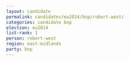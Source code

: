 ```yaml
---
layout: candidate
permalink: candidates/eu2014/bnp/robert-west/
categories: candidate bnp
election: eu2014
list-rank: 1
person: robert-west
region: east-midlands
party: bnp
---
```

